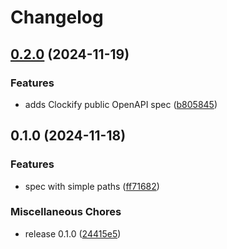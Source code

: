 # Changelog

## [0.2.0](https://github.com/aeimer/clockify-openapi-spec/compare/v0.1.0...v0.2.0) (2024-11-19)


### Features

* adds Clockify public OpenAPI spec ([b805845](https://github.com/aeimer/clockify-openapi-spec/commit/b80584598936b074b73876f14357feff61c7dfc8))

## 0.1.0 (2024-11-18)


### Features

* spec with simple paths ([ff71682](https://github.com/aeimer/clockify-openapi-spec/commit/ff716827e0a3b9bea210722df22990da4c1e3bbe))


### Miscellaneous Chores

* release 0.1.0 ([24415e5](https://github.com/aeimer/clockify-openapi-spec/commit/24415e5402621c2654438d563dd9f229cf7fd0d0))
